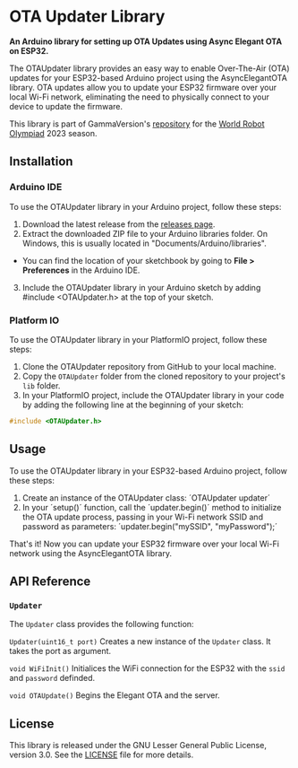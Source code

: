 # OTA Updater Library

**An Arduino library for setting up OTA Updates using Async Elegant OTA on ESP32.**

The OTAUpdater library provides an easy way to enable Over-The-Air (OTA) updates for your ESP32-based Arduino project using the AsyncElegantOTA library. OTA updates allow you to update your ESP32 firmware over your local Wi-Fi network, eliminating the need to physically connect to your device to update the firmware.

This library is part of GammaVersion's [repository](https://github.com/qu4Vix/WRO-GammaVersion-2023) for the [World Robot Olympiad](https://wro-association.org) 2023 season.

## Installation

### Arduino IDE

To use the OTAUpdater library in your Arduino project, follow these steps:

1. Download the latest release from the [releases page](https://github.com/qu4Vix/WRO-GammaVersion-2023/releases).
2. Extract the downloaded ZIP file to your Arduino libraries folder. On Windows, this is usually located in "Documents/Arduino/libraries". 
- You can find the location of your sketchbook by going to **File > Preferences** in the Arduino IDE.
3. Include the OTAUpdater library in your Arduino sketch by adding #include \<OTAUpdater.h\> at the top of your sketch.
   
### Platform IO

To use the OTAUpdater library in your PlatformIO project, follow these steps:

1. Clone the OTAUpdater repository from GitHub to your local machine.
2. Copy the `OTAUpdater` folder from the cloned repository to your project's `lib` folder.
3. In your PlatformIO project, include the OTAUpdater library in your code by adding the following line at the beginning of your sketch:
```cpp
#include <OTAUpdater.h>
```
## Usage

To use the OTAUpdater library in your ESP32-based Arduino project, follow these steps:

1. Create an instance of the OTAUpdater class: ´OTAUpdater updater´
2. In your ´setup()´ function, call the ´updater.begin()´ method to initialize the OTA update process, passing in your Wi-Fi network SSID and password as parameters: ´updater.begin("mySSID", "myPassword");´

That's it! Now you can update your ESP32 firmware over your local Wi-Fi network using the AsyncElegantOTA library.

## API Reference

### `Updater`

The `Updater` class provides the following function:

`Updater(uint16_t port)`
Creates a new instance of the `Updater` class. It takes the port as argument.

`void WiFiInit()`
Initialices the WiFi connection for the ESP32 with the `ssid` and `password` definded.

`void OTAUpdate()`
Begins the Elegant OTA and the server.

## License

This library is released under the GNU Lesser General Public License, version 3.0. See the [LICENSE](LICENSE) file for more details.